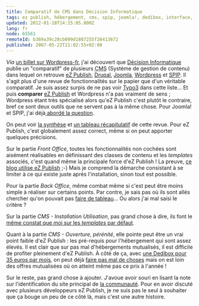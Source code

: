 ```yaml
---
title: Comparatif de CMS dans Décision Informatique
tags: ez publish, hébergement, cms, spip, joomla!, dedibox, interface, blog
updated: 2012-01-18T14:15:05.000Z
lang: fr
node: 65561
remoteId: b369a39c28cb099d1807255f26413672
published: 2007-05-22T21:02:55+02:00
---
```


*Via* [un billet sur Wordpress-fr](http://www.wordpress-fr.net/2007/05/21/comparatif-de-cms-dans-decision-informatique/), j'ai découvert que [Décision Informatique](http://www.01net.com/decisionmicro/) publie un &quot;comparatif&quot; de plusieurs <abbr title="Content Management System">CMS</abbr>  (Système de gestion de contenu) dans lequel on retrouve [eZ Publish](http://ez.no/fr), [Drupal](http://drupal.org/), [Joomla](http://www.joomla.fr/), [Wordpress](http://www.wordpress-fr.org) et [SPIP](http://www.spip.net/fr). Il s'agit plus d'une revue de fonctionnalités sur le papier que d'un véritable comparatif. Je suis assez surpis de ne pas voir [Typo3](http://typo3.org/) dans cette liste... Et puis **comparer** [eZ Publish](/tag/ez+publish) et Wordpress n'a pas vraiment de sens ; Wordpress étant très spécialisé alors qu'eZ Publish c'est plutôt le contraire, bref ce sont deux outils que ne servent pas à la même chose. Pour Joomla! et SPIP, j'ai déjà[ abordé la question](/post/ez-publish-un-vrai-cms).


On peut voir [la synthèse](http://alpha.benchmarkr.com/benchmarkrs/11;chart) et [un tableau récapitulatif](http://alpha.benchmarkr.com/benchmarkrs/11) de cette revue. Pour eZ Publish, c'est globalement assez correct, même si on peut apporter quelques précisions.


Sur le partie *Front Office*, toutes les fonctionnalités non cochées sont aisément réalisables en définissant des classes de contenu et les *templates* associés, c'est quand même la principale force d'eZ Publish ! La preuve, [ce blog utilise eZ Publish](/post/ouverture) ;-) Mais je comprend la démarche consistant à se limiter à ce qui existe juste après l'installation, sinon tout est possible.


Pour la partie *Back Office*, même combat même si c'est peut être moins simple à réaliser sur certains points. Par contre, je sais pas où ils sont allés chercher qu'on pouvait pas [faire de tableau](http://ez.no/doc/extensions/online_editor/4_x/usage/the_toolbar/working_with_tables)... Ou alors j'ai mal saisi le critère ?


Sur la partie *CMS - Installation Utilisation*, pas grand chose à dire, ils font le [même constat que moi sur les *templates* par défaut](/post/ez-publish-3-9-2-et-3-8-8-et-quelques-reflexions-sur-ez-publish-juste-apres-l-installation).


Quant à la partie *CMS - Ouverture, pérénité*, elle pointe peut être un vrai point faible d'eZ Publish : les pré-requis pour l'hébergement qui sont assez élevés. Il est clair que sur pas mal d'hébergements mutualisés, il est difficile de profiter pleinement d'eZ Publish. À côté de ça, avec [une Dedibox pour 35 euros par mois](/post/une-dedibox-en-moins-de-temps-qu-il-en-faut-pour-le-dire), on peut déjà [faire pas mal de choses](/post/ez-publish-sur-dedibox) mais on est loin des offres mutualisées où on atteint même pas ce prix à l'année !


Sur le reste, pas grand chose à ajouter. J'avoue avoir souri en lisant la note sur l'identification du site principal de [la communauté](http://www.ezpublish-france.com). Pour en avoir discuté avec plusieurs développeurs eZ Publish, je ne suis pas le seul à souhaiter que ça bouge un peu de ce côté là, mais c'est une autre histoire.

